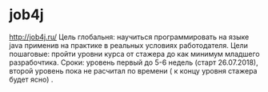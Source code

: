 # job4j
http://job4j.ru/
Цель глобальня: научиться программировать на языке java применив на практике в реальных условиях работодателя.
Цели пошаговые: пройти уровни курса от стажера до как минимум младшего разрабочтика.
Сроки: уровень первый до 5-6 недель (старт 26.07.2018), второй уровень пока не расчитал по времени ( к концу уровня стажера будет ясно) .
